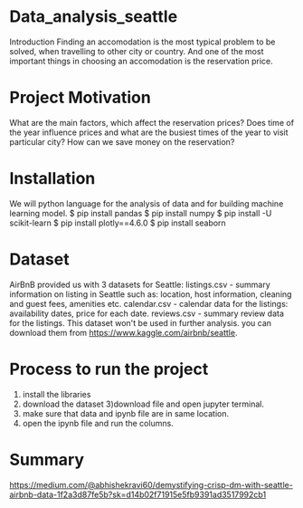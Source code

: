 # Data_analysis_seattle
Introduction
Finding an accomodation is the most typical problem to be solved, when travelling to other city or country. And one of the most important things in choosing an accomodation is the reservation price.

# Project Motivation
What are the main factors, which affect the reservation prices? 
Does time of the year influence prices and what are the busiest times of the year to visit particular city?
How can we save money on the reservation?

# Installation
We will python language for the analysis of data and for building machine learning model.
$ pip install pandas
$ pip install numpy 
$ pip install -U scikit-learn
$ pip install plotly==4.6.0
$ pip install seaborn

# Dataset 
AirBnB provided us with 3 datasets for Seattle:
listings.csv - summary information on listing in Seattle such as: location, host information, cleaning and guest fees, amenities etc.
calendar.csv - calendar data for the listings: availability dates, price for each date.
reviews.csv - summary review data for the listings. This dataset won't be used in further analysis.
you can download them from https://www.kaggle.com/airbnb/seattle.

# Process to run the project
1) install the libraries 
2) download the dataset
3)download file and open jupyter terminal.
4) make sure that data and ipynb file are in same location.
5) open the ipynb file and run the columns.
# Summary
https://medium.com/@abhishekravi60/demystifying-crisp-dm-with-seattle-airbnb-data-1f2a3d87fe5b?sk=d14b02f71915e5fb9391ad3517992cb1

